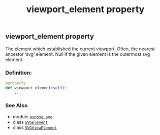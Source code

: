 ﻿---
title: viewport_element property
second_title: Aspose.SVG for Python via .NET API References
description: 
type: docs
weight: 880
url: /python-net/aspose.svg/svgviewelement/viewport_element/
is_root: false
---

## viewport_element property


The element which established the current viewport. Often, the nearest ancestor ‘svg’ element. Null if the given element is the outermost svg element.
### Definition:
```python
@property
def viewport_element(self):
    ...
```

### See Also
* module [`aspose.svg`](../../)
* class [`SVGElement`](/svg/python-net/aspose.svg/svgelement)
* class [`SVGViewElement`](/svg/python-net/aspose.svg/svgviewelement)
